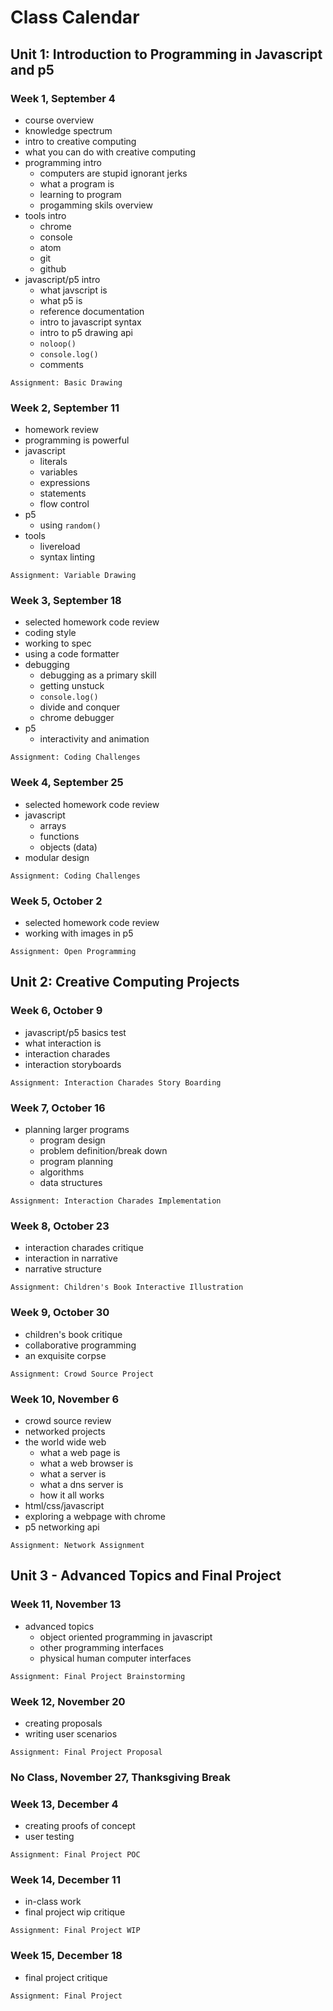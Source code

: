 # Class Calendar

## Unit 1: Introduction to Programming in Javascript and p5

### Week 1, September 4

- course overview
- knowledge spectrum
- intro to creative computing
- what you can do with creative computing
- programming intro
  - computers are stupid ignorant jerks
  - what a program is
  - learning to program
  - progamming skils overview
- tools intro
  - chrome
  - console
  - atom
  - git
  - github
- javascript/p5 intro
  - what javscript is
  - what p5 is
  - reference documentation
  - intro to javascript syntax
  - intro to p5 drawing api
  - `noloop()`
  - `console.log()`
  - comments


```
Assignment: Basic Drawing 
```


### Week 2, September 11

- homework review
- programming is powerful
- javascript
  - literals
  - variables
  - expressions
  - statements
  - flow control
- p5
  - using `random()`
- tools
  - livereload
  - syntax linting


```
Assignment: Variable Drawing
```


### Week 3, September 18

- selected homework code review
- coding style
- working to spec
- using a code formatter
- debugging
  - debugging as a primary skill
  - getting unstuck
  - `console.log()`
  - divide and conquer
  - chrome debugger
- p5
  - interactivity and animation


```
Assignment: Coding Challenges
```


### Week 4, September 25

- selected homework code review
- javascript
  - arrays
  - functions
  - objects (data)
- modular design


```
Assignment: Coding Challenges
```


### Week 5, October 2

- selected homework code review
- working with images in p5


```
Assignment: Open Programming
```



## Unit 2: Creative Computing Projects

### Week 6, October 9

- javascript/p5 basics test
- what interaction is
- interaction charades
- interaction storyboards


```
Assignment: Interaction Charades Story Boarding
```


### Week 7, October 16

- planning larger programs
  - program design
  - problem definition/break down
  - program planning
  - algorithms
  - data structures


```
Assignment: Interaction Charades Implementation
```


### Week 8, October 23

- interaction charades critique
- interaction in narrative
- narrative structure


```
Assignment: Children's Book Interactive Illustration
```


### Week 9, October 30

- children's book critique
- collaborative programming
- an exquisite corpse 


```
Assignment: Crowd Source Project
```


### Week 10, November 6

- crowd source review
- networked projects
- the world wide web
  - what a web page is
  - what a web browser is
  - what a server is
  - what a dns server is
  - how it all works
- html/css/javascript
- exploring a webpage with chrome
- p5 networking api


```
Assignment: Network Assignment
```


## Unit 3 - Advanced Topics and Final Project

### Week 11, November 13

- advanced topics
  - object oriented programming in javascript
  - other programming interfaces
  - physical human computer interfaces


```
Assignment: Final Project Brainstorming
```


### Week 12, November 20

- creating proposals
- writing user scenarios


```
Assignment: Final Project Proposal
```

### <span class="label label-info">No Class, November 27, Thanksgiving Break</span>

### Week 13, December 4

- creating proofs of concept
- user testing


```
Assignment: Final Project POC
```


### Week 14, December 11

- in-class work
- final project wip critique


```
Assignment: Final Project WIP
```


### Week 15, December 18

- final project critique


```
Assignment: Final Project
```

